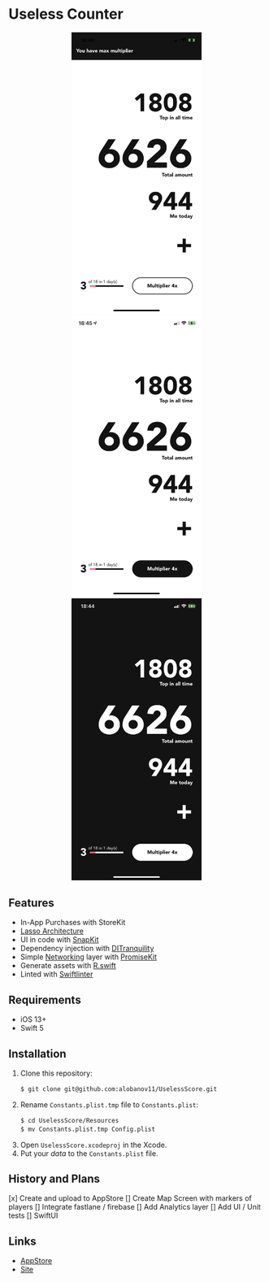 # Useless Counter

<p align="center">
	<img src="Assets/screen-1.PNG" width="256" />
	<img src="Assets/screen-2.PNG" width="256" />
	<img src="Assets/screen-3.PNG" width="256" />
</p>

## Features

- In-App Purchases with StoreKit
- [Lasso Architecture](https://github.com/ww-tech/lasso)
- UI in code with [SnapKit](https://github.com/SnapKit/SnapKit)
- Dependency injection with [DITranquility](https://github.com/ivlevAstef/DITranquillity)
- Simple [Networking](https://github.com/3lvis/Networking) layer with [PromiseKit](https://github.com/mxcl/PromiseKit)
- Generate assets with [R.swift](https://github.com/mac-cain13/R.swift.Library)
- Linted with [Swiftlinter](https://github.com/realm/SwiftLint)

## Requirements

- iOS 13+
- Swift 5

## Installation

1. Clone this repository:
	```bash
	$ git clone git@github.com:alobanov11/UselessScore.git
	```
2. Rename `Constants.plist.tmp` file to `Constants.plist`:
	```bash
	$ cd UselessScore/Resources
	$ mv Constants.plist.tmp Config.plist
	```
3. Open `UselessScore.xcodeproj` in the Xcode.
4. Put your *data* to the `Constants.plist` file.

## History and Plans

[x] Create and upload to AppStore
[] Create Map Screen with markers of players
[] Integrate fastlane / firebase
[] Add Analytics layer
[] Add UI / Unit tests
[] SwiftUI

## Links

- [AppStore](https://itunes.apple.com/app/id1533690813)
- [Site](https://alobanov11.ru/)
